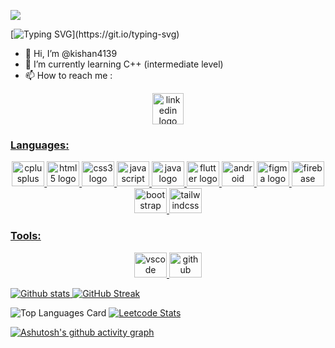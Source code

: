 ![](https://komarev.com/ghpvc/?username=kishan4139&style=for-the-badge)

[![Typing SVG](https://readme-typing-svg.demolab.com/?lines=I+am+a+Front-End+Developer;I+am+a+Android+Developer;)](https://git.io/typing-svg)



- 👋 Hi, I’m @kishan4139
- 🌱 I’m currently learning C++ (intermediate level)
- 📫 How to reach me : 
<div id="badges">
 <p align="center"> <a href="https://www.linkedin.com/in/kishan4139">
    <img src="https://raw.githubusercontent.com/maurodesouza/profile-readme-generator/master/src/assets/icons/social/linkedin/default.svg" width="50" height="50" alt="linkedin logo"  />
</div>

<h3 align="left">Languages:</h3>
  
<div align="center">
  <img src="https://cdn.jsdelivr.net/gh/devicons/devicon/icons/cplusplus/cplusplus-original.svg" height="40" width="52" alt="cplusplus logo"  />
  <img src="https://cdn.jsdelivr.net/gh/devicons/devicon/icons/html5/html5-original.svg" height="40" width="52" alt="html5 logo"  />
  <img src="https://cdn.jsdelivr.net/gh/devicons/devicon/icons/css3/css3-original.svg" height="40" width="52" alt="css3 logo"  />
  <img src="https://cdn.jsdelivr.net/gh/devicons/devicon/icons/javascript/javascript-original.svg" height="40" width="52" alt="javascript logo"  />
  <img src="https://cdn.jsdelivr.net/gh/devicons/devicon/icons/java/java-original.svg" height="40" width="52" alt="java logo"  />
  <img src="https://cdn.jsdelivr.net/gh/devicons/devicon/icons/flutter/flutter-original.svg" height="40" width="52" alt="flutter logo"  />
  <img src="https://cdn.jsdelivr.net/gh/devicons/devicon/icons/android/android-original.svg" height="40" width="52" alt="android logo"  />
  <img src="https://cdn.jsdelivr.net/gh/devicons/devicon/icons/figma/figma-original.svg" height="40" width="52" alt="figma logo"  />
  <img src="https://cdn.jsdelivr.net/gh/devicons/devicon/icons/firebase/firebase-plain.svg" height="40" width="52" alt="firebase logo"  />
  <img src="https://cdn.jsdelivr.net/gh/devicons/devicon/icons/bootstrap/bootstrap-original.svg" height="40" width="52" alt="bootstrap logo"  />
  <img src="https://cdn.jsdelivr.net/gh/devicons/devicon/icons/tailwindcss/tailwindcss-original-wordmark.svg" height="40" width="52" alt="tailwindcss logo"  />

</div>
  
  <h3 align="left">Tools:</h3>
  <div align="center">
      <img src="https://cdn.jsdelivr.net/gh/devicons/devicon/icons/vscode/vscode-original.svg" height="40" width="52" alt="vscode logo"  />
      <img src="https://cdn.jsdelivr.net/gh/devicons/devicon/icons/github/github-original.svg" height="40" width="52" alt="github logo"  />
  </div>
  
  <p>
  </p>
  
    
![Github stats](https://github-readme-stats.vercel.app/api?username=kishan4139&theme=highcontrast&show_icons=true&count_private=true) [![GitHub Streak](https://streak-stats.demolab.com/?user=kishan4139&theme=highcontrast)](https://git.io/streak-stats)

![Top Languages Card](https://github-readme-stats.vercel.app/api/top-langs/?username=kishan4139&theme=highcontrast) [![Leetcode Stats](https://leetcard.jacoblin.cool/kishan_4139)](https://leetcode.com/kishan_4139)

<!-- [![@kishan's Holopin board](https://holopin.me/kishan4139)](https://holopin.io/@kishan4139) -->


<!-- [![Ashutosh's github activity graph](https://activity-graph.herokuapp.com/graph?username=kishan4139&theme=github-dark)](https://github.com/ashutosh00710&theme=github-dark/github-readme-activity-graph) -->
[![Ashutosh's github activity graph](https://github-readme-activity-graph.cyclic.app/graph?username=kishan4139&theme=github-dark)](https://github.com/ashutosh00710/github-readme-activity-graph)
